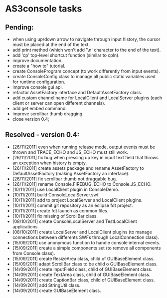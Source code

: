 # AS3console tasks

## Pending:
* when using up/down arrow to navigate through input history, the cursor must be placed at the end of the text.
* add print method (which won't add '\n' character to the end of the text).
* add 'cp' top-level shortcut function (similar to cpln).
* improve documentation.
* create a "how to" tutorial.
* create ConsoleProgram concept (to work differently from input events).
* create ConsoleConfig class to manage all public static variables used for runtime configuration.
* improve console gui api.
* refactor AssetFactory interface and DefaultAssetFactory class.
* add custom channel name for LocalClient and LocalServer plugins (each client or server can open different channels).
* add get embed command.
* improve scrollbar thumb dragging.
* close version 0.4;

## Resolved - version 0.4:
* [26/11/2011] even when running release mode, output events must be thrown and TRACE_ECHO and JS_ECHO must still work.
* [26/11/2011] fix bug when pressing up key in input text field that throws an exception when history is empty.
* [26/11/2011] create assets package and rename AssetFactory to DefaultAssetFactory (making AssetFactory an interface).
* [26/11/2011] fix scrollbar thumb not draggable bug.
* [26/11/2011] rename Console.FIREBUG_ECHO to Console.JS_ECHO.
* [10/11/2011] use LocalClient plugin in ConsoleDemo.
* [10/11/2011] build ConsoleLocalServer.swf.
* [10/11/2011] add to project LocalServer and LocalClient plugins.
* [10/11/2011] commit git repository as an eclipse fdt project.
* [10/11/2011] create fdt launch as common files.
* [10/11/2011] fix missing of ScrollBar class.
* [08/10/2011] create ConsoleLocalServer and TestLocalClient applications.
* [08/10/2011] create LocalServer and LocalClient plugins (to manage connections between differents SWFs through LocalConnection class).
* [15/09/2011] use anonymous function to handle console internal events.
* [15/09/2011] create a simple components set (to remove all components from Console class).
* [15/09/2011] create ResizeArea class, child of GUIBaseElement class.
* [15/09/2011] adapt ScrollBar class to be child o GUIBaseElement class.
* [14/09/2011] create InputField class, child of GUIBaseElement class.
* [14/09/2011] create TextArea class, child of GUIBaseElement class.
* [14/09/2011] create CaptionBar class, child of GUIBaseElement class.
* [14/09/2011] add StringUtil class.
* [14/09/2011] create GUIBaseElement class.